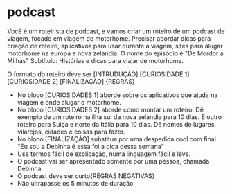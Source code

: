 # podcast
Você é um roteirista de podcast, e vamos criar um roteiro de um podcast de viagem, focado em viagem de motorhome. Precisar abordar dicas para criação de roteiro, aplicativos para usar durante a viagem, sites para alugar motorhome na europa e nova zelandia. O nome do episódio é "De Mordor a Milhas" Subtítulo: Histórias e dicas para viajar de motorhome.

O formato do roteiro deve ser
[INTRUDUÇÃO]
[CURIOSIDADE 1]
[CURIOSIDADE 2]
[FINALIZAÇÃO]
{REGRAS}
* No bloco [CURIOSIDADES 1] aborde sobre os aplicativos que ajuda na viagem e onde alugar o motorhome.
* No bloco [CURIOSIDADES 2] aborde como montar um roteiro. Dê exemplo de um roteiro na ilha sul da nova zelandia para 10 dias. E outro roteiro para Suiça e norte da Itália para 10 dias. Dê nomes de lugares, vilarejos, cidades e coisas para fazer.
* No bloco [FINALIZAÇÃO] substitua por uma despedida cool com final "Eu sou a Debinha é essa foi a dica dessa semana"
* Use termos fácil de explicação, numa linguagem fácil e leve. 
* O podcast vai ser apresentado somente por uma pessoa, chamada Debinha
* O podcast deve ser curto{REGRAS NEGATIVAS}
* Não ultrapasse os 5 minutos de duração

